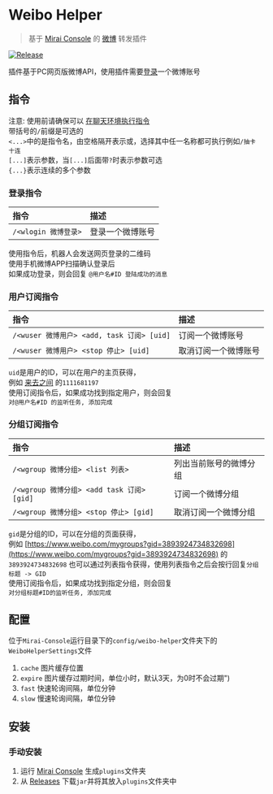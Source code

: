 # Weibo Helper
> 基于 [Mirai Console](https://github.com/mamoe/mirai-console) 的 [微博](https://weibo.com/) 转发插件

[![Release](https://img.shields.io/github/v/release/cssxsh/weibo-helper)](https://github.com/cssxsh/weibo-helper/releases)

插件基于PC网页版微博API，使用插件需要[登录](#登录指令)一个微博账号

## 指令
注意: 使用前请确保可以 [在聊天环境执行指令](https://github.com/project-mirai/chat-command)  
带括号的`/`前缀是可选的  
`<...>`中的是指令名，由空格隔开表示或，选择其中任一名称都可执行例如`/抽卡 十连`  
`[...]`表示参数，当`[...]`后面带`?`时表示参数可选  
`{...}`表示连续的多个参数

### 登录指令
| 指令                 | 描述             |
|:---------------------|:-----------------|
| `/<wlogin 微博登录>` | 登录一个微博账号 |

使用指令后，机器人会发送网页登录的二维码  
使用手机微博APP扫描确认登录后  
如果成功登录，则会回复 `@用户名#ID 登陆成功的消息`

### 用户订阅指令
| 指令                                       | 描述                 |
|:-------------------------------------------|:-------------------- |
| `/<wuser 微博用户> <add, task 订阅> [uid]` | 订阅一个微博账号     |
| `/<wuser 微博用户> <stop 停止> [uid]`      | 取消订阅一个微博账号 |

`uid`是用户的ID，可以在用户的主页获得，  
例如 [来去之间](https://www.weibo.com/u/1111681197) 的`1111681197`  
使用订阅指令后，如果成功找到指定用户，则会回复  
`对@用户名#ID 的监听任务, 添加完成`

### 分组订阅指令
| 指令                                       | 描述                   |
|:-------------------------------------------|:-----------------------|
| `/<wgroup 微博分组> <list 列表>`           | 列出当前账号的微博分组 |
| `/<wgroup 微博分组> <add task 订阅> [gid]` | 订阅一个微博分组       |
| `/<wgroup 微博分组> <stop 停止> [gid]`     | 取消订阅一个微博分组   |

`gid`是分组的ID，可以在分组的页面获得，  
例如 [https://www.weibo.com/mygroups?gid=3893924734832698](https://www.weibo.com/mygroups?gid=3893924734832698) 的`3893924734832698`
也可以通过列表指令获得，使用列表指令之后会按行回复`分组标题 -> GID`  
使用订阅指令后，如果成功找到指定分组，则会回复  
`对分组标题#ID的监听任务, 添加完成`

## 配置
位于`Mirai-Console`运行目录下的`config/weibo-helper`文件夹下的`WeiboHelperSettings`文件

1. `cache` 图片缓存位置
1. `expire` 图片缓存过期时间，单位小时，默认3天，为0时不会过期")
1. `fast` 快速轮询间隔，单位分钟
1. `slow` 慢速轮询间隔，单位分钟

## 安装

### 手动安装

1. 运行 [Mirai Console](https://github.com/mamoe/mirai-console) 生成`plugins`文件夹
1. 从 [Releases](https://github.com/cssxsh/weibo-helper/releases) 下载`jar`并将其放入`plugins`文件夹中
